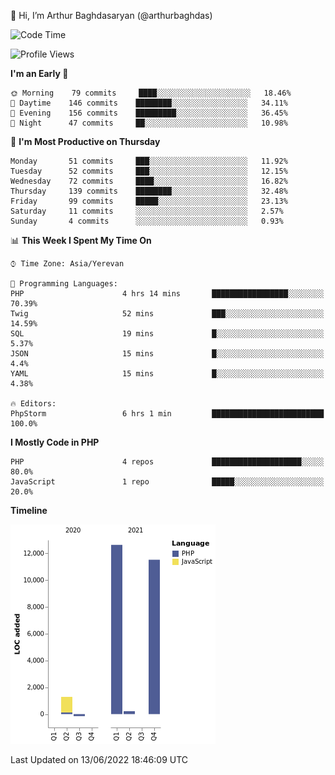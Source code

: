 👋 Hi, I’m Arthur Baghdasaryan (@arthurbaghdas)


<!--START_SECTION:waka-->
![Code Time](http://img.shields.io/badge/Code%20Time-0%20secs-blue)

![Profile Views](http://img.shields.io/badge/Profile%20Views-0-blue)

**I'm an Early 🐤** 

```text
🌞 Morning    79 commits     ████░░░░░░░░░░░░░░░░░░░░░   18.46% 
🌆 Daytime    146 commits    ████████░░░░░░░░░░░░░░░░░   34.11% 
🌃 Evening    156 commits    █████████░░░░░░░░░░░░░░░░   36.45% 
🌙 Night      47 commits     ██░░░░░░░░░░░░░░░░░░░░░░░   10.98%

```
📅 **I'm Most Productive on Thursday** 

```text
Monday       51 commits     ███░░░░░░░░░░░░░░░░░░░░░░   11.92% 
Tuesday      52 commits     ███░░░░░░░░░░░░░░░░░░░░░░   12.15% 
Wednesday    72 commits     ████░░░░░░░░░░░░░░░░░░░░░   16.82% 
Thursday     139 commits    ████████░░░░░░░░░░░░░░░░░   32.48% 
Friday       99 commits     █████░░░░░░░░░░░░░░░░░░░░   23.13% 
Saturday     11 commits     ░░░░░░░░░░░░░░░░░░░░░░░░░   2.57% 
Sunday       4 commits      ░░░░░░░░░░░░░░░░░░░░░░░░░   0.93%

```


📊 **This Week I Spent My Time On** 

```text
⌚︎ Time Zone: Asia/Yerevan

💬 Programming Languages: 
PHP                      4 hrs 14 mins       █████████████████░░░░░░░░   70.39% 
Twig                     52 mins             ███░░░░░░░░░░░░░░░░░░░░░░   14.59% 
SQL                      19 mins             █░░░░░░░░░░░░░░░░░░░░░░░░   5.37% 
JSON                     15 mins             █░░░░░░░░░░░░░░░░░░░░░░░░   4.4% 
YAML                     15 mins             █░░░░░░░░░░░░░░░░░░░░░░░░   4.38%

🔥 Editors: 
PhpStorm                 6 hrs 1 min         █████████████████████████   100.0%

```

**I Mostly Code in PHP** 

```text
PHP                      4 repos             ████████████████████░░░░░   80.0% 
JavaScript               1 repo              █████░░░░░░░░░░░░░░░░░░░░   20.0%

```


**Timeline**

![Chart not found](https://raw.githubusercontent.com/arthurbaghdas/arthurbaghdas/main/charts/bar_graph.png) 


 Last Updated on 13/06/2022 18:46:09 UTC
<!--END_SECTION:waka-->
